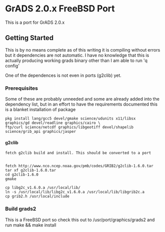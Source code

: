 # GrADS 2.0.x FreeBSD Port  
This is a port for GrADS 2.0.x

## Getting Started
This is by no means complete as of this writing it is compiling without errors but it dependencies are not automatic.
I have no knowledge that this is actually producing working grads binary other than I am able to run 'q config'

One of the dependences is not even in ports (g2clib) yet.

### Prerequisites
Some of these are probably unneeded and some are already added into the dependency list, but in an effort to have
the requirements documented this is a blanket installation of package

```
pkg install lang/gcc5 devel/gmake science/udunits x11/libsx graphics/gd devel/readline graphics/cairo \
ftp/curl science/netcdf graphics/libgeotiff devel/shapelib science/grib_api graphics/jasper
```

#### g2clib
```
fetch g2clib build and install. This should be converted to a port


fetch http://www.nco.ncep.noaa.gov/pmb/codes/GRIB2/g2clib-1.6.0.tar
tar xf g2clib-1.6.0.tar
cd g2clib-1.6.0
gmake

cp libg2c_v1.6.0.a /usr/local/lib/
ln -s /usr/local/lib/libg2c_v1.6.0.a /usr/local/lib/libgrib2c.a
cp grib2.h /usr/local/include
```

### Build grads2
This is a FreeBSD port so check this out to /usr/port/graphics/grads2 and run make && make install

